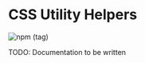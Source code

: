 # CSS Utility Helpers

![npm (tag)](https://img.shields.io/npm/v/css-helper-utils/latest?color=success)

TODO: Documentation to be written
